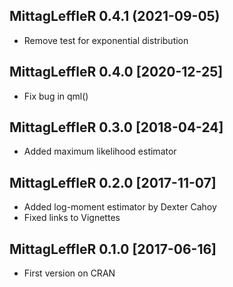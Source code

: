 ## MittagLeffleR 0.4.1 (2021-09-05)

* Remove test for exponential distribution

## MittagLeffleR 0.4.0 [2020-12-25]

* Fix bug in qml()

## MittagLeffleR 0.3.0 [2018-04-24]

* Added maximum likelihood estimator

## MittagLeffleR 0.2.0 [2017-11-07]

* Added log-moment estimator by Dexter Cahoy
* Fixed links to Vignettes


## MittagLeffleR 0.1.0 [2017-06-16]

* First version on CRAN
